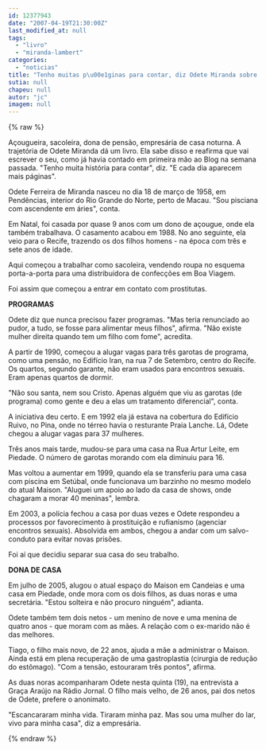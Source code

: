 ```yaml
---
id: 12377943
date: "2007-04-19T21:30:00Z"
last_modified_at: null
tags:
  - "livro"
  - "miranda-lambert"
categories:
  - "noticias"
title: "Tenho muitas p\u00e1ginas para contar, diz Odete Miranda sobre o livro que pretende escrever"
sutia: null
chapeu: null
autor: "jc"
imagem: null
---
```

{% raw %}
<p>A&ccedil;ougueira, sacoleira, dona de pens&atilde;o, empres&aacute;ria de casa noturna. A trajet&oacute;ria de Odete Miranda d&aacute; um livro. Ela sabe disso e reafirma que vai escrever o seu, como j&aacute; havia contado em primeira m&atilde;o ao Blog na semana passada. "Tenho muita hist&oacute;ria para contar", diz. "E cada dia aparecem mais p&aacute;ginas".</p>
<p>Odete Ferreira de Miranda nasceu no dia 18 de mar&ccedil;o de 1958, em Pend&ecirc;ncias, interior do Rio Grande do Norte, perto de Macau. "Sou pisciana com ascendente em &aacute;ries", conta.</p>
<p>Em Natal, foi casada por quase 9 anos com um dono de a&ccedil;ougue, onde ela tamb&eacute;m trabalhava. O casamento acabou em 1988. No ano seguinte, ela veio para o Recife, trazendo os dos filhos homens - na &eacute;poca com tr&ecirc;s e sete anos de idade.</p>
<p>Aqui come&ccedil;ou a trabalhar como sacoleira, vendendo roupa no esquema porta-a-porta para uma distribuidora de confec&ccedil;&otilde;es em Boa Viagem.</p>
<p>Foi assim que come&ccedil;ou a entrar em contato com prostitutas.</p>
<p><strong>PROGRAMAS</strong></p>
<p>Odete diz que nunca precisou fazer programas. "Mas teria renunciado ao pudor, a tudo, se fosse para alimentar meus filhos", afirma. "N&atilde;o existe mulher direita quando tem um filho com fome", acredita.</p>
<p>A partir de 1990, come&ccedil;ou a alugar vagas para tr&ecirc;s garotas de programa, como uma pens&atilde;o, no Edif&iacute;cio Iran, na rua 7 de Setembro, centro do Recife. Os quartos, segundo garante, n&atilde;o eram usados para encontros sexuais. Eram apenas quartos de dormir.</p>
<p>"N&atilde;o sou santa, nem sou Cristo. Apenas algu&eacute;m que viu as garotas (de programa) como gente e deu a elas um tratamento diferencial", conta.</p>
<p>A&nbsp;iniciativa deu certo. E em 1992 ela j&aacute; estava na cobertura do Edif&iacute;cio Ruivo, no Pina, onde no t&eacute;rreo havia o resturante Praia Lanche. L&aacute;, Odete chegou a alugar vagas para&nbsp;37 mulheres.</p>
<p>Tr&ecirc;s anos mais tarde, mudou-se para uma casa na Rua Artur Leite, em Piedade. O n&uacute;mero de garotas morando com ela diminuiu para 16.</p>
<p>Mas voltou a aumentar em 1999, quando ela se transferiu para uma casa com piscina em Set&uacute;bal, onde funcionava um barzinho no mesmo modelo do atual Maison. "Aluguei um apoio ao lado da casa de shows, onde chagaram a morar 40 meninas", lembra.</p>
<p>Em 2003, a pol&iacute;cia fechou a casa por duas vezes e Odete respondeu a processos por favorecimento &agrave; prostitui&ccedil;&atilde;o e rufianismo (agenciar encontros sexuais). Absolvida em ambos, chegou a andar com um salvo-conduto para evitar novas pris&otilde;es.</p>
<p>Foi a&iacute; que decidiu separar sua casa do seu trabalho.</p>
<p><strong>DONA DE CASA</strong></p>
<p>Em julho de 2005, alugou o atual espa&ccedil;o do Maison em Candeias e uma casa em Piedade, onde mora com os dois filhos, as duas noras e uma secret&aacute;ria. "Estou solteira e n&atilde;o procuro ningu&eacute;m", adianta.</p>
<p>Odete tamb&eacute;m tem dois netos&nbsp;- um menino de nove e uma menina de quatro anos - que moram com as m&atilde;es. A rela&ccedil;&atilde;o com o ex-marido n&atilde;o &eacute; das melhores.</p>
<p>Tiago, o filho mais novo, de 22 anos, ajuda a m&atilde;e a administrar o Maison. Ainda est&aacute; em plena recupera&ccedil;&atilde;o de uma gastroplastia (cirurgia de redu&ccedil;&atilde;o do est&ocirc;mago). "Com a tens&atilde;o, estouraram tr&ecirc;s pontos", afirma.</p>
<p>As duas noras acompanharam Odete nesta quinta (19), na entrevista a Gra&ccedil;a Ara&uacute;jo na R&aacute;dio Jornal. O filho mais velho, de 26 anos, pai dos netos de Odete, prefere o anonimato.</p>
<p>"Escancararam minha vida. Tiraram minha paz. Mas sou uma mulher do lar, vivo para minha casa", diz a empres&aacute;ria.</p>
{% endraw %}